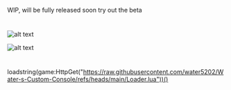 WIP, will be fully released soon try out the beta 
#
![alt text](https://img.shields.io/badge/Objects-%20Instances_26%20Scripts_10-blue)</br>

![alt text](https://i.ibb.co/204dmc2f/consolewindow.png)
#
loadstring(game:HttpGet("https://raw.githubusercontent.com/water5202/Water-s-Custom-Console/refs/heads/main/Loader.lua"))()
